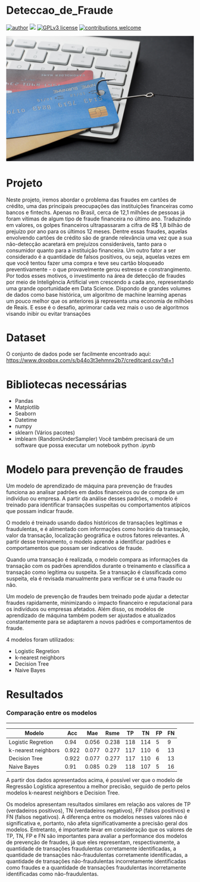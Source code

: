 # Deteccao_de_Fraude
[![author](https://img.shields.io/badge/author-Wallison-red.svg)](https://www.linkedin.com/in/wallison-borges-48312516a/) [![](https://img.shields.io/badge/python-3.7+-blue.svg)](https://www.python.org/downloads/release/python-365/) [![GPLv3 license](https://img.shields.io/badge/License-GPLv3-blue.svg)](http://perso.crans.org/besson/LICENSE.html) [![contributions welcome](https://img.shields.io/badge/contributions-welcome-brightgreen.svg?style=flat)](https://github.com/IsWallison/Project_airbnb/issues)

<p align="center">
  <img src="high-angle-keyboard-with-credit-cards-hook-phishing.jpg" >
</p>

# Projeto
Neste projeto, iremos abordar o problema das fraudes em cartões de crédito, uma das principais preocupações das instituições financeiras como bancos e fintechs. Apenas no Brasil, cerca de 12,1 milhões de pessoas já foram vítimas de algum tipo de fraude financeira no último ano. Traduzindo em valores, os golpes financeiros ultrapassaram a cifra de R$ 1,8 bilhão de prejuízo por ano para os últimos 12 meses. Dentre essas fraudes, aquelas envolvendo cartões de crédito são de grande relevância uma vez que a sua não-detecção acaretará em prejuízos consideráveis, tanto para o consumidor quanto para a instituição financeira. Um outro fator a ser considerado é a quantidade de falsos positivos, ou seja, aquelas vezes em que você tentou fazer uma compra e teve seu cartão bloqueado preventivamente - o que provavelmente gerou estresse e constrangimento. Por todos esses motivos, o investimento na área de detecção de fraudes por meio de Inteligência Artificial vem crescendo a cada ano, representando uma grande oportunidade em Data Science. Dispondo de grandes volumes de dados como base histórica, um algoritmo de machine learning apenas um pouco melhor que os anteriores já representa uma economia de milhões de Reais. E esse é o desafio, aprimorar cada vez mais o uso de algoritmos visando inibir ou evitar transações


# Dataset
O conjunto de dados pode ser facilmente encontrado aqui: https://www.dropbox.com/s/b44o3t3ehmnx2b7/creditcard.csv?dl=1

# Bibliotecas necessárias

* Pandas
* Matplotlib
* Seaborn 
* Datetime
* numpy
* sklearn (Vários pacotes)
* imblearn (RandomUnderSampler)
Você também precisará de um software que possa executar um notebook python .ipynb

# Modelo para prevenção de fraudes

Um modelo de aprendizado de máquina para prevenção de fraudes funciona ao analisar padrões em dados financeiros ou de compra de um indivíduo ou empresa. A partir da análise desses padrões, o modelo é treinado para identificar transações suspeitas ou comportamentos atípicos que possam indicar fraude.

O modelo é treinado usando dados históricos de transações legítimas e fraudulentas, e é alimentado com informações como horário da transação, valor da transação, localização geográfica e outros fatores relevantes. A partir desse treinamento, o modelo aprende a identificar padrões e comportamentos que possam ser indicativos de fraude.

Quando uma transação é realizada, o modelo compara as informações da transação com os padrões aprendidos durante o treinamento e classifica a transação como legítima ou suspeita. Se a transação é classificada como suspeita, ela é revisada manualmente para verificar se é uma fraude ou não.

Um modelo de prevenção de fraudes bem treinado pode ajudar a detectar fraudes rapidamente, minimizando o impacto financeiro e reputacional para os indivíduos ou empresas afetados. Além disso, os modelos de aprendizado de máquina também podem ser ajustados e atualizados constantemente para se adaptarem a novos padrões e comportamentos de fraude.

4 modelos foram utilizados:

* Logistic Regretion
* k-nearest neighbors
* Decision Tree
* Naive Bayes

# Resultados

### Comparação entre os modelos
--------------------------
  Modelo  | Acc | Mae | Rsme | TP | TN | FP | FN
  ------------|-----------|-----------|-----------|-----------|-----------|-----------|-----------
  Logistic Regretion | 0.94 | 0.056 | 0.238 | 118 | 114 | 5 | 9
  k-nearest neighbors | 0.922 | 0.077 | 0.277 | 117 | 110 | 6 | 13 
  Decision Tree| 0.922 | 0.077| 0.277 | 117 | 110 | 6 | 13
  Naive Bayes | 0.91 | 0.085 | 0.29 | 118 | 107 | 5 | 16

A partir dos dados apresentados acima, é possível ver que o modelo de Regressão Logística apresentou a melhor precisão, seguido de perto pelos modelos k-nearest neighbors e Decision Tree.

Os modelos apresentam resultados similares em relação aos valores de TP (verdadeiros positivos), TN (verdadeiros negativos), FP (falsos positivos) e FN (falsos negativos). A diferença entre os modelos nesses valores não é significativa e, portanto, não afeta significativamente a precisão geral dos modelos. Entretanto, é importante levar em consideração que os valores de TP, TN, FP e FN são importantes para avaliar a performance dos modelos de prevenção de fraudes, já que eles representam, respectivamente, a quantidade de transações fraudulentas corretamente identificadas, a quantidade de transações não-fraudulentas corretamente identificadas, a quantidade de transações não-fraudulentas incorretamente identificadas como fraudes e a quantidade de transações fraudulentas incorretamente identificadas como não-fraudulentas.
